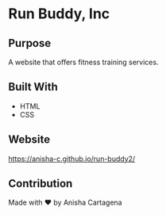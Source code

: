 # Run Buddy, Inc

## Purpose
A website that offers fitness training services.

## Built With
* HTML
* CSS

## Website
https://anisha-c.github.io/run-buddy2/

## Contribution
Made with ❤️ by Anisha Cartagena
